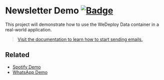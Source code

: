 # Newsletter Demo [![Badge](https://img.shields.io/badge/built%20with-wedeploy-00d46a.svg?style=flat)](http://wedeploy.com)

This project will demonstrate how to use the WeDeploy Data container in a real-world application.

> [Visit the documentation to learn how to start sending emails.](http://wedeploy.com/docs/email/)

## Related

* [Spotify Demo](https://github.com/wedeploy/demo-spotify)
* [WhatsApp Demo](https://github.com/wedeploy/demo-whatsapp)
